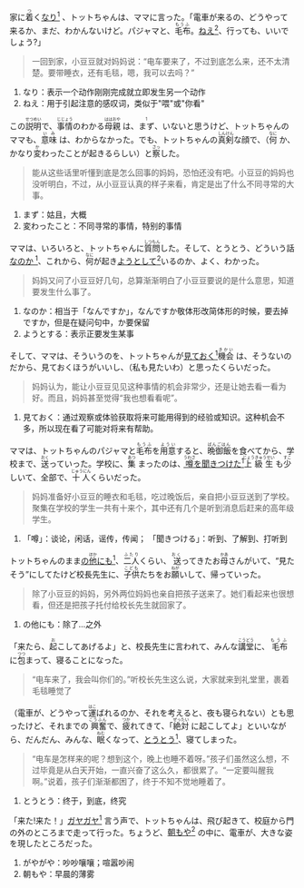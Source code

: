 家に<ruby>着<rt>つ</rt></ruby>く<u>なり<sup>1</sup></u>
、トットちゃんは、ママに言った。「電車が来るの、どうやって来るか、まだ、わかんないけど。パジャマと、<ruby>毛布<rt>
もうふ</rt></ruby>。<u>ねえ<sup>2</sup></u>、行っても、いいでしょう?」

> 一回到家，小豆豆就对妈妈说：“电车要来了，不过到底怎么来，还不太清楚。要带睡衣，还有毛毯，嗯，我可以去吗？”

1. なり：表示一个动作刚刚完成就立即发生另一个动作
2. ねえ：用于引起注意的感叹词，类似于"喂"或"你看"

この<ruby>説明<rt>せつめい</rt></ruby>で、<ruby>事情<rt>じじょう</rt></ruby>のわかる<ruby>母親<rt>ははおや</rt></ruby>
は、<ruby>まず<rt>1</rt></ruby>、いないと思うけど、トットちゃんのママも、<ruby>意味<rt>いみ</rt></ruby>
は、わからなかった。でも、トットちゃんの<ruby>真剣<rt>しんけん</rt></ruby>な顔で、（<ruby>何<rt>なに</rt></ruby>
か、かなり<ruby>変<rt>か</rt></ruby>わったことが起きるらしい）と<ruby>察<rt>さっ</rt></ruby>した。

> 能从这些话里听懂到底是怎么回事的妈妈，恐怕还没有吧。小豆豆的妈妈也没听明白，不过，从小豆豆认真的样子来看，肯定是出了什么不同寻常的大事。

1. まず：姑且，大概
2. 変わったこと：不同寻常的事情，特别的事情

ママは、いろいろと、トットちゃんに<ruby>質問<rt>しつもん</rt></ruby>した。そして、とうとう、どういう話<u>なのか<sup>
1</sup></u>、これから、<ruby>何<rt>なに</rt></ruby>が起き<u>ようとして<sup>2</sup></u>いるのか、よく、わかった。

> 妈妈又问了小豆豆好几句，总算渐渐明白了小豆豆要说的是什么意思，知道要发生什么事了。

1. なのか：相当于「なんですか」，なんですか敬体形改简体形的时候，要去掉ですか，但是在疑问句中，か要保留
2. ようとする：表示正要发生某事

そして、ママは、そういうのを、トットちゃんが<u>見ておく<sup>1</sup></u><ruby>機会<rt>きかい</rt></ruby>
は、そうないのだから、見ておくほうがいいし、（私も見たいわ）と思ったくらいだった。

> 妈妈认为，能让小豆豆见见这种事情的机会非常少，还是让她去看一看为好。而且，妈妈甚至觉得“我也想看看呢”。

1. 見ておく：通过观察或体验获取将来可能用得到的经验或知识。这种机会不多，所以现在看了可能对将来有帮助。

ママは、トットちゃんのパジャマと<ruby>毛布<rt>もうふ</rt></ruby>を<ruby>用意<rt>ようい</rt></ruby>すると、<ruby>晩御飯<rt>
ばんごはん</rt></ruby>を食べてから、学校まで、<ruby>送<rt>おく</rt></ruby>っていった。学校に、<ruby>集<rt>あつ</rt></ruby>
まったのは、<u><ruby>噂<rt>うわさ</rt></ruby>を聞きつけた<sup>1</sup></u><ruby>上級生<rt>じょうきゅうせい</rt></ruby>
も<ruby>少<rt>すこ</rt></ruby>しいて、全部で、<ruby>十人<rt>じゅうにん</rt></ruby>くらいだった。

> 妈妈准备好小豆豆的睡衣和毛毯，吃过晚饭后，亲自把小豆豆送到了学校。聚集在学校的学生一共有十来个，其中还有几个是听到消息后赶来的高年级学生。

1. 「噂」：谈论，闲话，谣传，传闻； 「聞きつける」：听到、了解到、打听到

トットちゃんのまま<u>の<ruby>他<rt>ほか</rt></ruby>にも<sup>1</sup></u>、<ruby>二人<rt>ふたり</rt></ruby>くらい、<ruby>
送<rt>おく</rt></ruby>ってきたお<ruby>母<rt>かあ</rt></ruby>さんがいて、“見たそう”にしてたけど校長先生に、<ruby>子供<rt>
こども</rt></ruby>たちをお<ruby>願<rt>ねが</rt></ruby>いして、帰っていった。

> 除了小豆豆的妈妈，另外两位妈妈也亲自把孩子送来了。她们看起来也很想看，但还是把孩子托付给校长先生就回家了。

1. の他にも：除了...之外

「来たら、<ruby>起<rt>お</rt></ruby>こしてあげるよ」と、校長先生に言われて、みんな<ruby>講堂<rt>こうどう</rt></ruby>に、<ruby>
毛布<rt>もうふ</rt></ruby>に<ruby>包<rt>つつ</rt></ruby>まって、寝ることになった。

> “电车来了，我会叫你们的。”听校长先生这么说，大家就来到礼堂里，裹着毛毯睡觉了


（電車が、どうやって<ruby>運<rt>はこ</rt></ruby>ばれるのか、それを考えると、夜も寝られない）とも思ったけど、それまでの<ruby>
興奮<rt>こうふん</rt></ruby>で、<ruby>疲<rt>つか</rt></ruby>れてきて、「<ruby>絶対<rt>ぜったい</rt></ruby>
に起こしてよ」といいながら、だんだん、みんな、<ruby>眠<rt>ねむ</rt></ruby>くなって、<u>とうとう<sup>1</sup></u>、寝てしまった。

> “电车是怎样来的呢？想到这个，晚上也睡不着呀。”孩子们虽然这么想，不过毕竟是从白天开始，一直兴奋了这么久，都很累了。“一定要叫醒我啊。”说着，孩子们渐渐都困了，终于不知不觉地睡着了。

1. とうとう：终于，到底，终究

「来た!来た！」<u>ガヤガヤ<sup>1</sup></u>
言う声で、トットちゃんは、飛び起きて、校庭から門の外のところまで走って行った。ちょうど、<u>朝もや<sup>2</sup></u>
の中に、電車が、大きな姿を現したところだった。

>

1. がやがや：吵吵嚷嚷；喧嚣吵闹
2. 朝もや：早晨的薄雾








